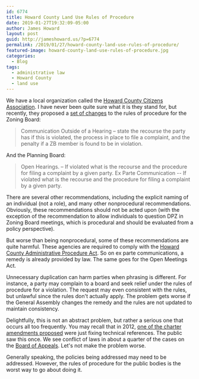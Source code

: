 ```yaml
---
id: 6774
title: Howard County Land Use Rules of Procedure
date: 2019-01-27T19:32:09-05:00
author: James Howard
layout: post
guid: http://jameshoward.us/?p=6774
permalink: /2019/01/27/howard-county-land-use-rules-of-procedure/
featured-image: howard-county-land-use-rules-of-procedure.jpg
categories:
  - Blog
tags:
  - administrative law
  - Howard County
  - land use
---
```

We have a local organization called the [Howard County Citizens
Association](http://howardcountyhcca.org/us/). I have never been
quite sure what it is they stand for, but recently, they proposed
a [set of
changes](http://howardcountyhcca.org/wp-content/uploads/2019/01/ZB-PB-Rules-of-Procedure-Suggested-Revisions.pdf)
to the rules of procedure for the Zoning Board:

> Communication Outside of a Hearing – state the recourse the party
has if this  is violated, the process in place to file a complaint,
and the penalty if a ZB member is found to be in violation.

And the Planning Board:

> Open Hearings. – If violated what is the recourse and the procedure
for filing a complaint by a given party. Ex Parte Communication
-- If violated what is the recourse and the procedure for filing
a complaint by a given party.

There are several other recommendations, including the explicit
naming of an individual (not a role), and many other nonprocedural
recommendations. Obviously, these recommendations should not be
acted upon (with the exception of the recommendation to allow
individuals to question DPZ in Zoning Board meetings, which is
procedural and should be evaluated from a policy perspective).

But worse than being nonprocedural, some of these recommendations
are quite harmful. These agencies are required to comply with the
[Howard County Administrative Procedure
Act](https://library.municode.com/md/howard_county/codes/code_of_ordinances?nodeId=HOCOCO_TIT2ADPR_SUBTITLE_1ADPRAC).
So on ex parte communications, a remedy is already provided by law.
The same goes for the Open Meetings Act.

Unnecessary duplication can harm parties when phrasing is different.
For instance, a party may complain to a board and seek relief under
the rules of procedure for a violation. The request may even
consistent with the rules, but unlawful since the rules don't
actually apply. The problem gets worse if the General Assembly
changes the remedy and the rules are not updated to maintain
consistency.

Delightfully, this is not an abstract problem, but rather a serious
one that occurs all too frequently. You may recall that in 2012,
[one of the charter amendments
proposed](https://msa.maryland.gov/msa/mdmanual/36loc/how/elect/general/how2012.html)
were just fixing technical references. The public saw this once.
We see conflict of laws in about a quarter of the cases on the
[Board of Appeals](https://jameshoward.us/service/howard-county/).
Let's not make the problem worse.

Generally speaking, the policies being addressed may need to be
addressed. However, the rules of procedure for the public bodies
is the worst way to go about doing it.
